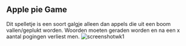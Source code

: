## Apple pie Game
Dit spelletje is een soort galgje alleen dan appels die uit een boom vallen/geplukt worden. Woorden moeten geraden worden en na een x aantal pogingen verliest men. 
![screenshotwk1](/Desktop/week2.png)
